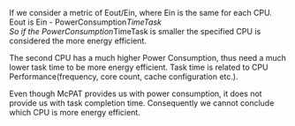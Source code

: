 If we consider a metric of Eout/Ein, where Ein is the same for each CPU.  
Eout is Ein - PowerConsumption*TimeTask  
So if the PowerConsumption*TimeTask is smaller the specified CPU is considered the more energy efficient.

The second CPU has a much higher Power Consumption, thus need a much lower task time to be more energy efficient. Task time is related to CPU Performance(frequency, core count, cache configuration etc.).

Even though McPAT provides us with power consumption, it does not provide us with task completion time. Consequently we cannot conclude which CPU is more energy efficient.
